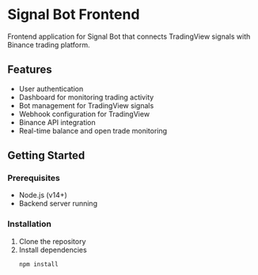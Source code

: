 # Signal Bot Frontend

Frontend application for Signal Bot that connects TradingView signals with Binance trading platform.

## Features

- User authentication
- Dashboard for monitoring trading activity
- Bot management for TradingView signals
- Webhook configuration for TradingView
- Binance API integration
- Real-time balance and open trade monitoring

## Getting Started

### Prerequisites

- Node.js (v14+)
- Backend server running

### Installation

1. Clone the repository
2. Install dependencies
   ```bash
   npm install